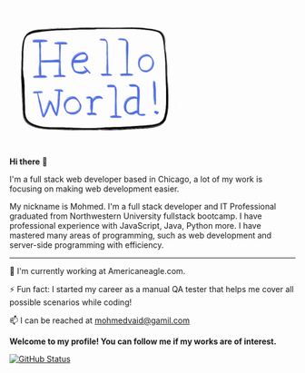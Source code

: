<img src="./heloo_world.gif" width="300">

**Hi there** 👋

I'm a full stack web developer based in Chicago, a lot of my work is focusing on making web development easier.

My nickname is Mohmed. I'm a full stack developer and IT Professional graduated from Northwestern University fullstack bootcamp. I have professional experience with JavaScript, Java, Python more. I have mastered many areas of programming, such as web development and server-side programming with efficiency.


---------


🔭 I'm currently working at Americaneagle.com.

 ⚡ Fun fact: I started my career as a manual QA tester that helps me cover all possible scenarios while coding!
  
 📫 I can be reached at mohmedvaid@gamil.com
 

**Welcome to my profile! You can follow me if my works are of interest.**

[![GitHub Status](https://github-readme-stats.vercel.app/api?username=mohmedvaid&&show_icons=true&theme=dark&hide=stars)](https://maxbase.org)
